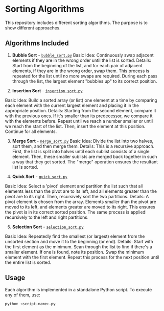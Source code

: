 # Sorting Algorithms

This repository includes different sorting algorithms. The purpose is to show different approaches.

## Algorithms Included

1. **Bubble Sort** - [`bubble_sort.py`](./bubble_sort.py)
Basic Idea: Continuously swap adjacent elements if they are in the wrong order until the list is sorted.
Details: Start from the beginning of the list, and for each pair of adjacent elements, if they are in the wrong order, swap them. This process is repeated for the list until no more swaps are required. During each pass through the list, the largest element "bubbles up" to its correct position.

2. **Insertion Sort** - [`insertion_sort.py`](./insertion_sort.py)

Basic Idea: Build a sorted array (or list) one element at a time by comparing each element with the current largest element and placing it in the appropriate position.
Details: Starting from the second element, compare it with the previous ones. If it's smaller than its predecessor, we compare it with the elements before. Repeat until we reach a number smaller or until we reach the start of the list. Then, insert the element at this position. Continue for all elements.

3. **Merge Sort** - [`merge_sort.py`](./merge_sort.py)
Basic Idea: Divide the list into two halves, sort them, and then merge them.
Details: This is a recursive approach. First, the list is split into halves until each sublist consists of a single element. Then, these smaller sublists are merged back together in such a way that they get sorted. The "merge" operation ensures the resultant list is sorted.

4. **Quick Sort** - [`quick_sort.py`](./quick_sort.py)

Basic Idea: Select a 'pivot' element and partition the list such that all elements less than the pivot are to its left, and all elements greater than the pivot are to its right. Then, recursively sort the two partitions.
Details: A pivot element is chosen from the array. Elements smaller than the pivot are moved to its left, and elements greater are moved to its right. This ensures the pivot is in its correct sorted position. The same process is applied recursively to the left and right partitions.

5. **Selection Sort** - [`selection_sort.py`](./quick_sort.py)

Basic Idea: Repeatedly find the smallest (or largest) element from the unsorted section and move it to the beginning (or end).
Details: Start with the first element as the minimum. Scan through the list to find if there's a smaller element. If one is found, note its position. Swap the minimum element with the first element. Repeat this process for the next position until the entire list is sorted.

## Usage

Each algorithm is implemented in a standalone Python script. To execute any of them, use:

```bash
python <script-name>.py
